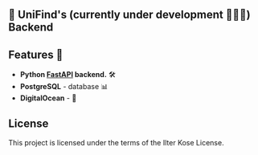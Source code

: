 ## :school_satchel: UniFind's (currently under development 👨🏽‍💻) Backend
   
## Features :rocket:

* **Python <a href="https://github.com/tiangolo/fastapi" class="external-link" target="_blank">**FastAPI**</a> backend.** 🛠
* **PostgreSQL** - database :bar_chart:
* **DigitalOcean** - :rocket:

## License

This project is licensed under the terms of the Ilter Kose License.
